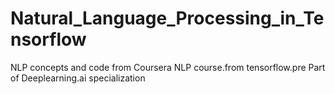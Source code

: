 # Natural_Language_Processing_in_Tensorflow
NLP concepts and code from Coursera NLP course.from tensorflow.pre Part of Deeplearning.ai specialization 
